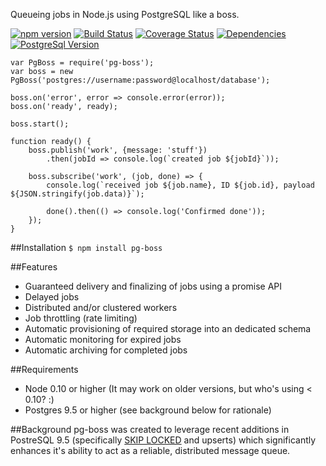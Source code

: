 Queueing jobs in Node.js using PostgreSQL like a boss.

[![npm version](https://badge.fury.io/js/pg-boss.svg)](https://badge.fury.io/js/pg-boss)
[![Build Status](https://travis-ci.org/timgit/pg-boss.svg?branch=master)](https://travis-ci.org/timgit/pg-boss)
[![Coverage Status](https://coveralls.io/repos/github/timgit/pg-boss/badge.svg?branch=master)](https://coveralls.io/github/timgit/pg-boss?branch=master)
[![Dependencies](https://david-dm.org/timgit/pg-boss.svg)](https://david-dm.org/timgit/pg-boss)
[![PostgreSql Version](https://img.shields.io/badge/PostgreSQL-9.5+-blue.svg?maxAge=2592000)](http://www.postgresql.org)
```
var PgBoss = require('pg-boss');
var boss = new PgBoss('postgres://username:password@localhost/database');

boss.on('error', error => console.error(error));
boss.on('ready', ready);

boss.start();

function ready() {
    boss.publish('work', {message: 'stuff'})
        .then(jobId => console.log(`created job ${jobId}`));

    boss.subscribe('work', (job, done) => {
        console.log(`received job ${job.name}, ID ${job.id}, payload ${JSON.stringify(job.data)}`);

        done().then(() => console.log('Confirmed done'));
    });
}
```

##Installation
`$ npm install pg-boss`

##Features
* Guaranteed delivery and finalizing of jobs using a promise API
* Delayed jobs
* Distributed and/or clustered workers
* Job throttling (rate limiting)
* Automatic provisioning of required storage into an dedicated schema
* Automatic monitoring for expired jobs
* Automatic archiving for completed jobs

##Requirements
* Node 0.10 or higher (It may work on older versions, but who's using < 0.10? :)
* Postgres 9.5 or higher (see background below for rationale)

##Background
pg-boss was created to leverage recent additions in PostreSQL 9.5 (specifically [SKIP LOCKED](src) and upserts)
which significantly enhances it's ability to act as a reliable, distributed message queue.